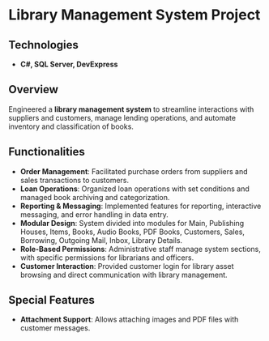# Library Management System Project

## Technologies
- **C#, SQL Server, DevExpress**

## Overview
Engineered a **library management system** to streamline interactions with suppliers and customers, manage lending operations, and automate inventory and classification of books.

## Functionalities
- **Order Management**: Facilitated purchase orders from suppliers and sales transactions to customers.
- **Loan Operations**: Organized loan operations with set conditions and managed book archiving and categorization.
- **Reporting & Messaging**: Implemented features for reporting, interactive messaging, and error handling in data entry.
- **Modular Design**: System divided into modules for Main, Publishing Houses, Items, Books, Audio Books, PDF Books, Customers, Sales, Borrowing, Outgoing Mail, Inbox, Library Details.
- **Role-Based Permissions**: Administrative staff manage system sections, with specific permissions for librarians and officers.
- **Customer Interaction**: Provided customer login for library asset browsing and direct communication with library management.

## Special Features
- **Attachment Support**: Allows attaching images and PDF files with customer messages.

